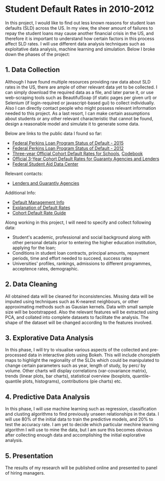 # Student Default Rates in 2010-2012

In this project, I would like to find out less known reasons for student loan defaults (SLD) across the US. In my view, the sheer amount of failures to repay the student loans may cause another financial crisis in the US, and therefore it is important to understand how certain factors in this process affect SLD rates. I will use different data analysis techniques such as exploitative data analysis, machine learning and simulation. Below I broke down the phases of the project:

## 1. Data Collection

Although I have found multiple resources providing raw data about SLD rates in the US, there are ample of other relevant data yet to be collected. I can simply download the required data as a file, and later parse it, or use web-scraping tools such as BeautifulSoap (if static pages per given url) or Selenium (if login-required or javascript-based gui) to collect individually. Also I can directly contact people who might possess relevant information needed to this project. As a last resort, I can make certain assumptions about students or any other relevant characteristic that cannot be found, design a reasonable model and simulate it to generate some data. 

Below are links to the public data I found so far:
- [Federal Perkins Loan Program Status of Default - 2015](http://ifap.ed.gov/perkinscdrguide/1415PerkinsCDR.html)
- [Federal Perkins Loan Program Status of Default - 2012](http://www.ifap.ed.gov/perkinscdrguide/1112PerkinsCDR.html)
- [Three-year Official Cohort Default Rates for Schools](http://www2.ed.gov/offices/OSFAP/defaultmanagement/cdr.html), [Codebook](http://www2.ed.gov/offices/OSFAP/defaultmanagement/instructions.html)
- [Official 3-Year Cohort Default Rates for Guaranty Agencies and Lenders](http://www2.ed.gov/offices/OSFAP/defaultmanagement/lga3yr.html)
- [Federal Student Aid Data Center](https://studentaid.ed.gov/sa/data-center)

Relevant contacts:
- [Lenders and Guarantly Agencies](http://www2.ed.gov/offices/OSFAP/defaultmanagement/lga.html)

Additional Info:
- [Default Management Info](http://www.ifap.ed.gov/DefaultManagement/DefaultManagement.html)
- [Explanation of Default Rates](http://www.ifap.ed.gov/eannouncements/060614DefaultRatesforCohortYears20072011.html)
- [Cohort Default Rate Guide](http://ifap.ed.gov/DefaultManagement/guide/attachments/CDRMasterFile.pdf)

Along working in this project, I will need to specify and collect following data:

- Student's academic, professional and social background along with other personal details prior to entering the higher education institution, applying for the loan; 
- Conditions in student loan contracts, principal amounts, repayment periods, time and effort needed to succeed, success rates
- Universities' profiles, rankings, admissions to different programmes, acceptence rates, demographic.

## 2. Data Cleaning

All obtained data will be cleaned for inconsistencies. Missing data will be imputed using techniques such as K-nearest neighbours, or other approximating methods such as Gausian kernels. Data with small sample size will be bootstrapped. Also the relevant features will be extracted using PCA, and collated into complete datasets to facilitate the analysis. The shape of the dataset will be changed according to the features involved.

## 3. Explorative Data Analysis

In this phase, I will try to visualise various aspects of the collected and pre-processed data in interactive plots using Bokeh. This will include choropleth maps to highlight the regionality of the SLDs which could be manipulated to change certain parameters such as year, length of study, by perc/ by volume. Other charts will display correlations (var-covariance matrix), trends (linear plots, bar charts), statistical overview (boxplots, quantile-quantile plots, histograms), contributions (pie charts) etc.

## 4. Predictive Data Analysis

In this phase, I will use machine learning such as regression, classification and clusting algorithms to find previously unseen relationships in the data. I will use 80% of the initial data to train the predictive models, and 20% to test the accuracy rate. I am yet to decide which particular mechine learning algorithm I will use to mine the data, but I am sure this becomes obvious after collecting enough data and accomplishing the initial explorative analysis.

## 5. Presentation 

The results of my research will be published online and presented to panel of hiring managers. 
